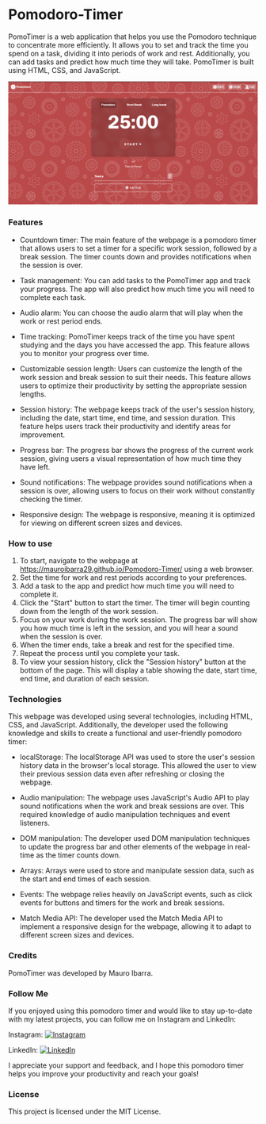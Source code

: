 # Pomodoro-Timer
PomoTimer is a web application that helps you use the Pomodoro technique to concentrate more efficiently. It allows you to set and track the time you spend on a task, dividing it into periods of work and rest. Additionally, you can add tasks and predict how much time they will take. PomoTimer is built using HTML, CSS, and JavaScript.

![Preview of the website](./rsc/img/pomotimer-preview.png)
### Features
- Countdown timer: The main feature of the webpage is a pomodoro timer that allows users to set a timer for a specific work session, followed by a break session. The timer counts down and provides notifications when the session is over.

- Task management: You can add tasks to the PomoTimer app and track your progress. The app will also predict how much time you will need to complete each task.

- Audio alarm: You can choose the audio alarm that will play when the work or rest period ends.

- Time tracking: PomoTimer keeps track of the time you have spent studying and the days you have accessed the app. This feature allows you to monitor your progress over time.

- Customizable session length: Users can customize the length of the work session and break session to suit their needs. This feature allows users to optimize their productivity by setting the appropriate session lengths.

- Session history: The webpage keeps track of the user's session history, including the date, start time, end time, and session duration. This feature helps users track their productivity and identify areas for improvement.

- Progress bar: The progress bar shows the progress of the current work session, giving users a visual representation of how much time they have left.

- Sound notifications: The webpage provides sound notifications when a session is over, allowing users to focus on their work without constantly checking the timer.

- Responsive design: The webpage is responsive, meaning it is optimized for viewing on different screen sizes and devices.

### How to use
1. To start, navigate to the webpage at https://mauroibarra29.github.io/Pomodoro-Timer/ using a web browser.
2. Set the time for work and rest periods according to your preferences.
3. Add a task to the app and predict how much time you will need to complete it.
4. Click the "Start" button to start the timer. The timer will begin counting down from the length of the work session.
5. Focus on your work during the work session. The progress bar will show you how much time is left in the session, and you will hear a sound when the session is over.
6. When the timer ends, take a break and rest for the specified time.
7. Repeat the process until you complete your task.
8. To view your session history, click the "Session history" button at the bottom of the page. This will display a table showing the date, start time, end time, and duration of each session.

### Technologies
This webpage was developed using several technologies, including HTML, CSS, and JavaScript. Additionally, the developer used the following knowledge and skills to create a functional and user-friendly pomodoro timer:

- localStorage: The localStorage API was used to store the user's session history data in the browser's local storage. This allowed the user to view their previous session data even after refreshing or closing the webpage.

- Audio manipulation: The webpage uses JavaScript's Audio API to play sound notifications when the work and break sessions are over. This required knowledge of audio manipulation techniques and event listeners.

- DOM manipulation: The developer used DOM manipulation techniques to update the progress bar and other elements of the webpage in real-time as the timer counts down.

- Arrays: Arrays were used to store and manipulate session data, such as the start and end times of each session.

- Events: The webpage relies heavily on JavaScript events, such as click events for buttons and timers for the work and break sessions.

- Match Media API: The developer used the Match Media API to implement a responsive design for the webpage, allowing it to adapt to different screen sizes and devices.

### Credits
PomoTimer was developed by Mauro Ibarra.

### Follow Me
If you enjoyed using this pomodoro timer and would like to stay up-to-date with my latest projects, you can follow me on Instagram and LinkedIn:

Instagram:  [![Instagram](https://img.shields.io/badge/Instagram-%40mauritoibarra-red?logo=instagram)](https://www.instagram.com/mauritoibarra/)

LinkedIn:   [![LinkedIn](https://img.shields.io/badge/LinkedIn-Mauro%20Ibarra-blue?logo=linkedin)](https://www.linkedin.com/in/mauro-ibarra-665323203/)

I appreciate your support and feedback, and I hope this pomodoro timer helps you improve your productivity and reach your goals!

### License
This project is licensed under the MIT License.
